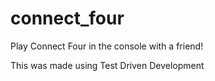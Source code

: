 # connect_four

Play Connect Four in the console with a friend!

This was made using Test Driven Development
